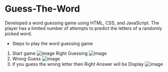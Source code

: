 # Guess-The-Word
Developed a word guessing game using HTML, CSS, and JavaScript. The player has a limited number of attempts to predict the letters of a randomly picked word.
* Steps to play the word guessing game

1) Start game
![image](https://github.com/user-attachments/assets/827af689-09b5-4d76-b093-a9ccb3d1bc47)
 Right Guessing
![image](https://github.com/user-attachments/assets/e015f565-91cb-4e28-a72f-c9da580374fd)
3) Wrong Guess
![image](https://github.com/user-attachments/assets/7ed11b51-fb52-45aa-af49-bd070ffbeb21)
4) if you guess the wrong letter then Right Answer will be  Display
![image](https://github.com/user-attachments/assets/c1977003-526e-4d61-a4e6-0100063fa14e)

